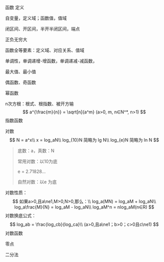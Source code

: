 函数 定义  

自变量，定义域；函数值，值域  



闭区间、开区间，半开半闭区间，端点  

正负无穷大  



函数全等要素：定义域、对应关系、值域  

单调性，单调递增-增函数，单调递减-减函数，  

最大值、最小值  

偶函数、奇函数  



幂函数  

n次方根：根式、根指数、被开方输  
$$
a^{\frac{m}{n}} = \sqrt[n]{a^m} (a>0, m, n∈N^*, n>1)
$$
指数函数  

对数  
$$
N = a^x\\
x = log_aN\\
log_{10}N 简略为 lg N\\
log_{e}N 简略为 ln N
$$

> 底数：a，真数：N
>
> 常用对数：以10为底
>
> e = 2.71828...
>
> 自然对数：以e 为底  

对数性质：
$$
如果a>0,且a\ne1,M>0,N>0,那么：\\
log_a(MN) = log_aM + log_aN\\
log_a\frac{M}{N} = log_aM - log_aN\\
log_aM^n = nlog_aM(n∈R)
$$
对数换底公式：  
$$
log_ab = \frac{log_cb}{log_ca}\\
(a>0,且a\ne1；b>0；c>0且c\ne1)
$$
对数函数  

零点  

二分法  



